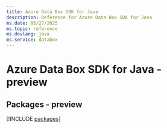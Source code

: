 ```yaml
---
title: Azure Data Box SDK for Java
description: Reference for Azure Data Box SDK for Java
ms.date: 05/27/2025
ms.topic: reference
ms.devlang: java
ms.service: databox
---
```

# Azure Data Box SDK for Java - preview
## Packages - preview
[!INCLUDE [packages](data-box-index.md)]